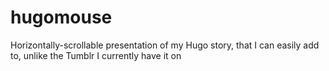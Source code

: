 # hugomouse
Horizontally-scrollable presentation of my Hugo story, that I can easily add to, unlike the Tumblr I currently have it on
